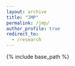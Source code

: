 ```yaml
---
layout: archive
title: "JMP"
permalink: /jmp/
author_profile: true
redirect_to:
  - /research
---
```


{% include base_path %}
